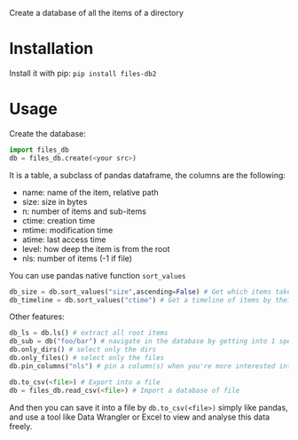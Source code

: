 Create a database of all the items of a directory

# Installation
Install it with pip: `pip install files-db2`

# Usage
Create the database:
```python
import files_db
db = files_db.create(<your src>)
```
It is a table, a subclass of pandas dataframe, the columns are the following:
* name: name of the item, relative path
* size: size in bytes
* n: number of items and sub-items
* ctime: creation time
* mtime: modification time
* atime: last access time
* level: how deep the item is from the root
* nls: number of items (-1 if file)

You can use pandas native function `sort_values`

```python
db_size = db.sort_values("size",ascending=False) # Get which items takes the most place
db_timeline = db.sort_values("ctime") # Get a timeline of items by their creation date
```

Other features:
```python
db_ls = db.ls() # extract all root items
db_sub = db("foo/bar") # navigate in the database by getting into 1 specific item
db.only_dirs() # select only the dirs
db.only_files() # select only the files
db.pin_columns("nls") # pin a column(s) when you're more interested into a particular one

db.to_csv(<file>) # Export into a file
db = files_db.read_csv(<file>) # Import a database of file
```

And then you can save it into a file by `db.to_csv(<file>)` simply like pandas, and use a tool like Data Wrangler or Excel to view and analyse this data freely.